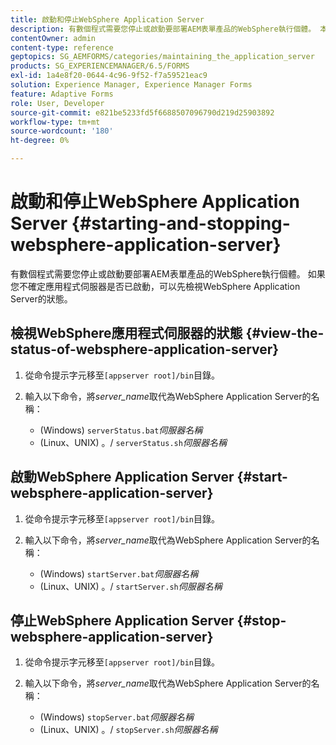 ```yaml
---
title: 啟動和停止WebSphere Application Server
description: 有數個程式需要您停止或啟動要部署AEM表單產品的WebSphere執行個體。 本檔案說明如何啟動和停止WebSphere Application Server。
contentOwner: admin
content-type: reference
geptopics: SG_AEMFORMS/categories/maintaining_the_application_server
products: SG_EXPERIENCEMANAGER/6.5/FORMS
exl-id: 1a4e8f20-0644-4c96-9f52-f7a59521eac9
solution: Experience Manager, Experience Manager Forms
feature: Adaptive Forms
role: User, Developer
source-git-commit: e821be5233fd5f6688507096790d219d25903892
workflow-type: tm+mt
source-wordcount: '180'
ht-degree: 0%

---
```


# 啟動和停止WebSphere Application Server {#starting-and-stopping-websphere-application-server}

有數個程式需要您停止或啟動要部署AEM表單產品的WebSphere執行個體。 如果您不確定應用程式伺服器是否已啟動，可以先檢視WebSphere Application Server的狀態。

## 檢視WebSphere應用程式伺服器的狀態 {#view-the-status-of-websphere-application-server}

1. 從命令提示字元移至`[appserver root]/bin`目錄。
1. 輸入以下命令，將&#x200B;*server_name*&#x200B;取代為WebSphere Application Server的名稱：

   * (Windows) `serverStatus.bat`*伺服器名稱*
   * (Linux、UNIX) 。/ `serverStatus.sh`*伺服器名稱*

## 啟動WebSphere Application Server {#start-websphere-application-server}

1. 從命令提示字元移至`[appserver root]/bin`目錄。
1. 輸入以下命令，將&#x200B;*server_name*&#x200B;取代為WebSphere Application Server的名稱：

   * (Windows) `startServer.bat`*伺服器名稱*
   * (Linux、UNIX) 。/ `startServer.sh`*伺服器名稱*

## 停止WebSphere Application Server {#stop-websphere-application-server}

1. 從命令提示字元移至`[appserver root]/bin`目錄。
1. 輸入以下命令，將&#x200B;*server_name*&#x200B;取代為WebSphere Application Server的名稱：

   * (Windows) `stopServer.bat`*伺服器名稱*
   * (Linux、UNIX) 。/ `stopServer.sh`*伺服器名稱*
